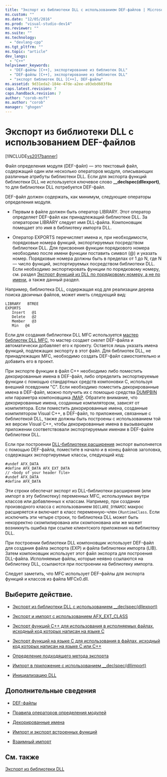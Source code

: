 ```yaml
---
title: "Экспорт из библиотеки DLL с использованием DEF-файлов | Microsoft Docs"
ms.custom: ""
ms.date: "12/05/2016"
ms.prod: "visual-studio-dev14"
ms.reviewer: ""
ms.suite: ""
ms.technology: 
  - "devlang-cpp"
ms.tgt_pltfrm: ""
ms.topic: "article"
dev_langs: 
  - "C++"
helpviewer_keywords: 
  - "DEF-файлы [C++], экспортирование из библиотек DLL"
  - "DEF-файлы [C++], экспортирование из библиотек DLL"
  - "экспорт библиотек DLL [C++], DEF-файлы"
ms.assetid: 9d31eda2-184e-47de-a2ee-a93ebd603f8e
caps.latest.revision: 7
caps.handback.revision: 7
author: "corob-msft"
ms.author: "corob"
manager: "ghogen"
---
```

# Экспорт из библиотеки DLL с использованием DEF-файлов
[!INCLUDE[vs2017banner](../assembler/inline/includes/vs2017banner.md)]

Файл определения модуля \(DEF\-файл\) — это текстовый файл, содержащий один или несколько операторов модуля, описывающих различные атрибуты библиотеки DLL.  Если для экспорта функций библиотеки DLL не используется ключевое слово **\_\_declspec\(dllexport\)**, то для библиотеки DLL потребуется DEF\-файл.  
  
 DEF\-файл должен содержать, как минимум, следующие операторы определения модуля.  
  
-   Первым в файле должен быть оператор LIBRARY.  Этот оператор определяет DEF\-файл как принадлежащий библиотеке DLL.  За оператором LIBRARY следует имя DLL\-файла.  Компоновщик помещает это имя в библиотеку импорта DLL.  
  
-   Оператор EXPORTS перечисляет имена и, при необходимости, порядковые номера функций, экспортируемых посредством библиотеки DLL.  Для присвоения функции порядкового номера необходимо после имени функции поставить символ \(@\) и указать номер.  Порядковые номера должны быть в пределах от 1 до N, где N — число функций, экспортируемых посредством библиотеки DLL.  Если необходимо экспортировать функции по порядковому номеру, см. раздел [Экспорт функций из DLL по порядковому номеру, а не по имени](../build/exporting-functions-from-a-dll-by-ordinal-rather-than-by-name.md), а также данный раздел.  
  
 Например, библиотека DLL, содержащая код для реализации дерева поиска двоичных файлов, может иметь следующий вид:  
  
```  
LIBRARY   BTREE  
EXPORTS  
   Insert   @1  
   Delete   @2  
   Member   @3  
   Min   @4  
```  
  
 Если для создания библиотеки DLL MFC используется [мастер библиотек DLL MFC](../mfc/reference/mfc-dll-wizard.md), то мастер создает скелет DEF\-файла и автоматически добавляет его к проекту.  Остается лишь указать имена функций, подлежащих экспорту в этот файл.  Для библиотек DLL, не принадлежащих MFC, необходимо создать DEF\-файл самостоятельно и добавить его в проект.  
  
 При экспорте функции в файл C\+\+ необходимо либо поместить декорированные имена в DEF\-файл, либо определить экспортируемые функции с помощью стандартных средств компоновки C, используя внешний псевдоним "C".  Если необходимо поместить декорированные имена в DEF\-файл, можно получить их с помощью средства [DUMPBIN](../build/reference/dumpbin-reference.md) или параметра компоновщика [\/MAP](../build/reference/map-generate-mapfile.md).  Обратите внимание, что декорированные имена, созданные компилятором, зависят от компилятора.  Если поместить декорированные имена, созданные компилятором Visual C\+\+, в DEF\-файл, то приложения, связанные с библиотекой DLL, также должны быть построены с использованием той же версии Visual C\+\+, чтобы декорированные имена в вызывающем приложении соответствовали экспортируемым именам в DEF\-файле библиотеки DLL.  
  
 Если при построении [DLL\-библиотеки расширения](../build/extension-dlls-overview.md) экспорт выполняется с помощью DEF\-файла, поместите в начало и в конец файлов заголовка, содержащих экспортируемые классы, следующий код:  
  
```  
#undef AFX_DATA  
#define AFX_DATA AFX_EXT_DATA  
// <body of your header file>  
#undef AFX_DATA  
#define AFX_DATA  
```  
  
 Эти строки обеспечат экспорт из DLL\-библиотеки расширения \(или импорт в эту библиотеку\) переменных MFC, используемых внутри классов или добавленных к классам.  Например, при создании производного класса с использованием `DECLARE_DYNAMIC` макрос расширяется и включает в класс переменную\-член `CRuntimeClass`.  Если исключить эти четыре строки, то библиотека DLL может быть некорректно скомпилирована или скомпонована или же может возникнуть ошибка при ссылке клиентского приложения на библиотеку DLL.  
  
 При построении библиотеки DLL компоновщик использует DEF\-файл для создания файла экспорта \(EXP\) и файла библиотеки импорта \(LIB\).  Затем компоновщик использует этот файл экспорта для построения DLL\-файла.  Исполняемые файлы, которые неявно ссылаются на библиотеку DLL, ссылаются при построении на библиотеку импорта.  
  
 Следует заметить, что MFC использует DEF\-файлы для экспорта функций и классов из файла MFCx0.dll.  
  
## Выберите действие.  
  
-   [Экспорт из библиотеки DLL с использованием \_\_declspec\(dllexport\)](../build/exporting-from-a-dll-using-declspec-dllexport.md)  
  
-   [Экспорт и импорт с использованием AFX\_EXT\_CLASS](../build/exporting-and-importing-using-afx-ext-class.md)  
  
-   [Экспорт функций C\+\+ для использования в исполняемых файлах, исходный код которых написан на языке C](../build/exporting-cpp-functions-for-use-in-c-language-executables.md)  
  
-   [Экспорт функций на языке C для использования в файлах, исходный код которых написан на языке C или C\+\+](../build/exporting-c-functions-for-use-in-c-or-cpp-language-executables.md)  
  
-   [Определение подходящего метода экспорта](../build/determining-which-exporting-method-to-use.md)  
  
-   [Импорт в приложение с использованием \_\_declspec\(dllimport\)](../build/importing-into-an-application-using-declspec-dllimport.md)  
  
-   [Инициализацию DLL](../build/initializing-a-dll.md)  
  
## Дополнительные сведения  
  
-   [DEF\-файлы](../Topic/Module-Definition%20\(.Def\)%20Files.md)  
  
-   [Правила операторов определения модулей](../build/reference/rules-for-module-definition-statements.md)  
  
-   [Декорированные имена](../Topic/Decorated%20Names.md)  
  
-   [Импорт и экспорт встроенных функций](../Topic/Importing%20and%20Exporting%20Inline%20Functions.md)  
  
-   [Взаимный импорт](../Topic/Mutual%20Imports.md)  
  
## См. также  
 [Экспорт из библиотеки DLL](../build/exporting-from-a-dll.md)